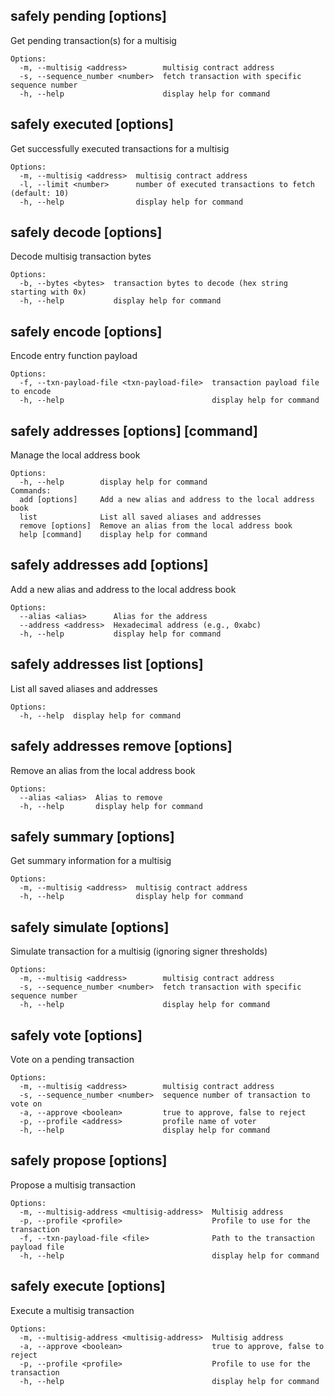 ## safely pending [options]

Get pending transaction(s) for a multisig

```
Options:
  -m, --multisig <address>        multisig contract address
  -s, --sequence_number <number>  fetch transaction with specific sequence number
  -h, --help                      display help for command
```
## safely executed [options]

Get successfully executed transactions for a multisig

```
Options:
  -m, --multisig <address>  multisig contract address
  -l, --limit <number>      number of executed transactions to fetch (default: 10)
  -h, --help                display help for command
```
## safely decode [options]

Decode multisig transaction bytes

```
Options:
  -b, --bytes <bytes>  transaction bytes to decode (hex string starting with 0x)
  -h, --help           display help for command
```
## safely encode [options]

Encode entry function payload

```
Options:
  -f, --txn-payload-file <txn-payload-file>  transaction payload file to encode
  -h, --help                                 display help for command
```
## safely addresses [options] [command]

Manage the local address book

```
Options:
  -h, --help        display help for command
Commands:
  add [options]     Add a new alias and address to the local address book
  list              List all saved aliases and addresses
  remove [options]  Remove an alias from the local address book
  help [command]    display help for command
```
## safely addresses add [options]

Add a new alias and address to the local address book

```
Options:
  --alias <alias>      Alias for the address
  --address <address>  Hexadecimal address (e.g., 0xabc)
  -h, --help           display help for command
```
## safely addresses list [options]

List all saved aliases and addresses

```
Options:
  -h, --help  display help for command
```
## safely addresses remove [options]

Remove an alias from the local address book

```
Options:
  --alias <alias>  Alias to remove
  -h, --help       display help for command
```
## safely summary [options]

Get summary information for a multisig

```
Options:
  -m, --multisig <address>  multisig contract address
  -h, --help                display help for command
```
## safely simulate [options]

Simulate transaction for a multisig (ignoring signer thresholds)

```
Options:
  -m, --multisig <address>        multisig contract address
  -s, --sequence_number <number>  fetch transaction with specific sequence number
  -h, --help                      display help for command
```
## safely vote [options]

Vote on a pending transaction

```
Options:
  -m, --multisig <address>        multisig contract address
  -s, --sequence_number <number>  sequence number of transaction to vote on
  -a, --approve <boolean>         true to approve, false to reject
  -p, --profile <address>         profile name of voter
  -h, --help                      display help for command
```
## safely propose [options]

Propose a multisig transaction

```
Options:
  -m, --multisig-address <multisig-address>  Multisig address
  -p, --profile <profile>                    Profile to use for the transaction
  -f, --txn-payload-file <file>              Path to the transaction payload file
  -h, --help                                 display help for command
```
## safely execute [options]

Execute a multisig transaction

```
Options:
  -m, --multisig-address <multisig-address>  Multisig address
  -a, --approve <boolean>                    true to approve, false to reject
  -p, --profile <profile>                    Profile to use for the transaction
  -h, --help                                 display help for command
```